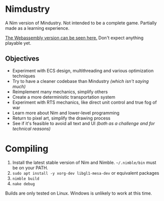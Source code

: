 # Nimdustry

A Nim version of Mindustry. Not intended to be a complete game. Partially made as a learning experience.

[The Webassembly version can be seen here.](https://anuken.github.io/nimdustry/) Don't expect anything playable yet.

## Objectives

- Experiment with ECS design, multithreading and various optimization techniques
- Try to have a cleaner codebase than Mindustry *(which isn't saying much)*
- Reimplement many mechanics, simplify others
- Create a more deterministic transportation system
- Experiment with RTS mechanics, like direct unit control and true fog of war
- Learn more about Nim and lower-level programming
- Return to pixel art, simplify the drawing process
- See if it's feasible to avoid all text and UI *(both as a challenge and for technical reasons)*

# Compiling

1. Install the latest stable version of Nim and Nimble. `~/.nimble/bin` must be on your PATH.
2. `sudo apt install -y xorg-dev libgl1-mesa-dev` or equivalent packages
3. `nimble build`
4. `nake debug`

Builds are only tested on Linux. Windows is unlikely to work at this time.
